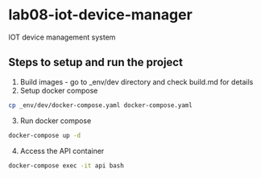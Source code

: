 # lab08-iot-device-manager
IOT device management system 

## Steps to setup and run the project

1. Build images - go to _env/dev directory and check build.md for details
2. Setup docker compose 
```bash
cp _env/dev/docker-compose.yaml docker-compose.yaml
```
3. Run docker compose
```bash
docker-compose up -d
```

4. Access the API container
```bash
docker-compose exec -it api bash
```